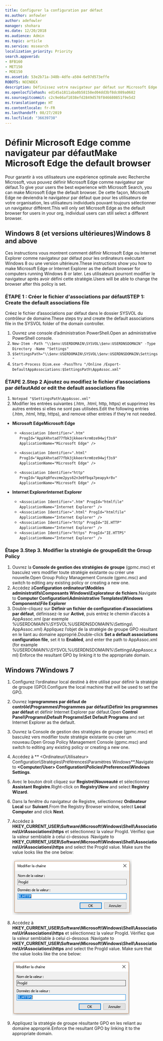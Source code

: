 ```yaml
---
title: Configurer la configuration par défaut
ms.author: anfowler
author: adefowler
manager: shohara
ms.date: 12/20/2018
ms.audience: Admin
ms.topic: article
ms.service: mssearch
localization_priority: Priority
search.appverid:
- BFB160
- MET150
- MOE150
ms.assetid: 53e2b71a-348b-4dfe-a504-6e97d573effe
ROBOTS: NOINDEX
description: Définissez votre navigateur par défaut sur Microsoft Edge ou Internet Explorer pour les utilisateurs de Recherche Microsoft.
ms.openlocfilehash: ed145a1811aba0b58158ed04dd3bf8dc089a0682
ms.sourcegitcommit: c2c9e66af1038efd2849d578f846680851f9e5d2
ms.translationtype: HT
ms.contentlocale: fr-FR
ms.lasthandoff: 08/27/2019
ms.locfileid: "36639738"
---
```

# <a name="make-microsoft-edge-the-default-browser"></a><span data-ttu-id="d7f9e-103">Définir Microsoft Edge comme navigateur par défaut</span><span class="sxs-lookup"><span data-stu-id="d7f9e-103">Make Microsoft Edge the default browser</span></span>
  
<span data-ttu-id="d7f9e-104">Pour garantir à vos utilisateurs une expérience optimale avec Recherche Microsoft, vous pouvez définir Microsoft Edge comme navigateur par défaut.</span><span class="sxs-lookup"><span data-stu-id="d7f9e-104">To give your users the best experience with Microsoft Search, you can make Microsoft Edge the default browser.</span></span> <span data-ttu-id="d7f9e-105">De cette façon, Microsoft Edge ne deviendra le navigateur par défaut que pour les utilisateurs de votre organisation, les utilisateurs individuels pouvant toujours sélectionner un navigateur différent.</span><span class="sxs-lookup"><span data-stu-id="d7f9e-105">This will only set Microsoft Edge as the default browser for users in your org, individual users can still select a different browser.</span></span>
  
  
## <a name="windows-8-and-later"></a><span data-ttu-id="d7f9e-106">Windows 8 (et versions ultérieures)</span><span class="sxs-lookup"><span data-stu-id="d7f9e-106">Windows 8 and above</span></span>

<span data-ttu-id="d7f9e-107">Ces instructions vous montrent comment définir Microsoft Edge ou Internet Explorer comme navigateur par défaut pour les ordinateurs exécutant Windows 8 ou une version ultérieure.</span><span class="sxs-lookup"><span data-stu-id="d7f9e-107">These instructions show you how to make Microsoft Edge or Internet Explorer as the default browser for computers running Windows 8 or later.</span></span> <span data-ttu-id="d7f9e-108">Les utilisateurs pourront modifier le navigateur après avoir défini cette stratégie.</span><span class="sxs-lookup"><span data-stu-id="d7f9e-108">Users will be able to change the browser after this policy is set.</span></span>
  
### <a name="step-1-create-the-default-associations-file"></a><span data-ttu-id="d7f9e-109">ÉTAPE 1 : Créer le fichier d'associations par défaut</span><span class="sxs-lookup"><span data-stu-id="d7f9e-109">STEP 1: Create the default associations file</span></span>
<span data-ttu-id="d7f9e-110">Créez le fichier d’associations par défaut dans le dossier SYSVOL du contrôleur de domaine.</span><span class="sxs-lookup"><span data-stu-id="d7f9e-110">These steps try and create the default associations file in the SYSVOL folder of the domain controller.</span></span>

1. <span data-ttu-id="d7f9e-111">Ouvrez une console d’administration PowerShell.</span><span class="sxs-lookup"><span data-stu-id="d7f9e-111">Open an administrative PowerShell console.</span></span>
1. `New-Item -Path "\\$env:USERDOMAIN\SYSVOL\$env:USERDNSDOMAIN" -Type Directory -Name "Settings"`
1. `$SettingsPath="\\$env:USERDOMAIN\SYSVOL\$env:USERDNSDOMAIN\Settings"`
1. `Start-Process Dism.exe -PassThru "/Online /Export-DefaultAppAssociations:$SettingsPath\AppAssoc.xml"`
    
  
### <a name="step-2-add-or-edit-the-default-associations-file"></a><span data-ttu-id="d7f9e-112">ÉTAPE 2.</span><span class="sxs-lookup"><span data-stu-id="d7f9e-112">Step 2</span></span> <span data-ttu-id="d7f9e-113">Ajoutez ou modifiez le fichier d’associations par défaut</span><span class="sxs-lookup"><span data-stu-id="d7f9e-113">Add or edit the default associations file</span></span>

1. `Notepad "$SettingsPath\AppAssoc.xml"`
1. <span data-ttu-id="d7f9e-114">Modifier les entrées suivantes (.htm, .html, http, https) et supprimez les autres entrées si elles ne sont pas utilisées.</span><span class="sxs-lookup"><span data-stu-id="d7f9e-114">Edit the following entries (.htm, .html, http, https), and remove other entries if they're not needed.</span></span>
  - <span data-ttu-id="d7f9e-115">**Microsoft Edge**</span><span class="sxs-lookup"><span data-stu-id="d7f9e-115">**Microsoft Edge**</span></span>
    - `<Association Identifier=".htm" ProgId="AppX4hxtad77fbk3jkkeerkrm0ze94wjf3s9" ApplicationName="Microsoft Edge" />`
              
    - `<Association Identifier=".html" ProgId="AppX4hxtad77fbk3jkkeerkrm0ze94wjf3s9" ApplicationName="Microsoft Edge" />`
    - `<Association Identifier="http" ProgId="AppXq0fevzme2pys62n3e0fbqa7peapykr8v" ApplicationName="Microsoft Edge" />`
    
  - <span data-ttu-id="d7f9e-116">**Internet Explorer**</span><span class="sxs-lookup"><span data-stu-id="d7f9e-116">**Internet Explorer**</span></span>
    
    - `<Association Identifier=".htm" ProgId="htmlfile" ApplicationName="Internet Explorer" />`        
    - `<Association Identifier=".html" ProgId="htmlfile" ApplicationName="Internet Explorer" />`
    - `<Association Identifier="http" ProgId="IE.HTTP" ApplicationName="Internet Explorer" />`
    - `<Association Identifier="https" ProgId="IE.HTTPS" ApplicationName="Internet Explorer" />`

### <a name="step-3-edit-the-group-policy"></a><span data-ttu-id="d7f9e-117">Étape 3.</span><span class="sxs-lookup"><span data-stu-id="d7f9e-117">Step 3.</span></span> <span data-ttu-id="d7f9e-118">Modifier la stratégie de groupe</span><span class="sxs-lookup"><span data-stu-id="d7f9e-118">Edit the Group Policy</span></span>

1. <span data-ttu-id="d7f9e-119">Ouvrez la **Console de gestion des stratégies de groupe** (gpmc.msc) et basculez vers modifier toute stratégie existante ou créer une nouvelle.</span><span class="sxs-lookup"><span data-stu-id="d7f9e-119">Open Group Policy Management Console (gpmc.msc) and switch to editing any existing policy or creating a new one.</span></span>
1. <span data-ttu-id="d7f9e-120">Accédez à**Configuration ordinateur\Modèles administratifs\Composants Windows\Explorateur de fichiers**.</span><span class="sxs-lookup"><span data-stu-id="d7f9e-120">Navigate to **Computer Configuration\Administrative Templates\Windows Components\File Explorer**</span></span>
1. <span data-ttu-id="d7f9e-121">Double-cliquez sur **Définir un fichier de configuration d’associations par défaut**, définissez-le sur **Activé**, puis entrez le chemin d’accès à AppAssoc.xml (par exemple %USERDOMAIN%\SYSVOL\%USERDNSDOMAIN%\Settings\ AppAssoc.xml) Appliquez l’objet de la stratégie de groupe GPO résultant en le liant au domaine approprié.</span><span class="sxs-lookup"><span data-stu-id="d7f9e-121">Double-click **Set a default associations configuration file**, set it to **Enabled**, and enter the path to AppAssoc.xml (for example %USERDOMAIN%\SYSVOL\%USERDNSDOMAIN%\Settings\AppAssoc.xml) Enforce the resultant GPO by linking it to the appropriate domain.</span></span>

  
## <a name="windows-7"></a><span data-ttu-id="d7f9e-122">Windows 7</span><span class="sxs-lookup"><span data-stu-id="d7f9e-122">Windows 7</span></span>

1. <span data-ttu-id="d7f9e-123">Configurez l’ordinateur local destiné à être utilisé pour définir la stratégie de groupe (GPO).</span><span class="sxs-lookup"><span data-stu-id="d7f9e-123">Configure the local machine that will be used to set the GPO.</span></span>
    
1. <span data-ttu-id="d7f9e-124">Ouvrez le**programmes par défaut de contrôle\Programmes\Programmes par défaut\Définir les programmes par défaut** et définir Internet Explorer par défaut.</span><span class="sxs-lookup"><span data-stu-id="d7f9e-124">Open **Control Panel\Programs\Default Programs\Set Default Programs** and set Internet Explorer as the default.</span></span> 
    
2. <span data-ttu-id="d7f9e-125">Ouvrez la Console de gestion des stratégies de groupe (gpmc.msc) et basculez vers modifier toute stratégie existante ou créer un nouveau.</span><span class="sxs-lookup"><span data-stu-id="d7f9e-125">Open Group Policy Management Console (gpmc.msc) and switch to editing any existing policy or creating a new one.</span></span>
    
1. <span data-ttu-id="d7f9e-126">Accédez à \*\* \<Ordinateur/Utilisateur\> Configuration\Stratégies\Préférences\Paramètres Windows\*\*.</span><span class="sxs-lookup"><span data-stu-id="d7f9e-126">Navigate to **\<Computer/User\> Configuration\Policies\Preferences\Windows Settings**.</span></span>
    
2. <span data-ttu-id="d7f9e-127">Avec le bouton droit cliquez sur **Registre\Nouveauté** et sélectionnez **Assistant Registre**.</span><span class="sxs-lookup"><span data-stu-id="d7f9e-127">Right-click on **Registry\New** and select **Registry Wizard**.</span></span>
    
3. <span data-ttu-id="d7f9e-128">Dans la fenêtre du navigateur de Registre, sélectionnez **Ordinateur Local** sur **Suivant**.</span><span class="sxs-lookup"><span data-stu-id="d7f9e-128">From the Registry Browser window, select **Local Computer** and click **Next**.</span></span>
    
4. <span data-ttu-id="d7f9e-p105">Accédez à **HKEY_CURRENT_USER\Software\Microsoft\Windows\Shell\Associations\UrlAssociations\https** et sélectionnez la valeur ProgId. Vérifiez que la valeur semblable à celui ci-dessous :</span><span class="sxs-lookup"><span data-stu-id="d7f9e-p105">Navigate to **HKEY_CURRENT_USER\Software\Microsoft\Windows\Shell\Associations\UrlAssociations\https** and select the ProgId value. Make sure the value looks like the one below:</span></span> 
    
    ![Sélectionner une valeur dans la modification de la chaîne ProgID](media/f6173dcc-b898-4967-8c40-4b0fe411a92b.png)
  
5. <span data-ttu-id="d7f9e-p106">Accédez à **HKEY_CURRENT_USER\Software\Microsoft\Windows\Shell\Associations\UrlAssociations\https** et sélectionnez la valeur ProgId. Vérifiez que la valeur semblable à celui ci-dessous :</span><span class="sxs-lookup"><span data-stu-id="d7f9e-p106">Navigate to **HKEY_CURRENT_USER\Software\Microsoft\Windows\Shell\Associations\UrlAssociations\https** and select the ProgId value. Make sure that the value looks like the one below:</span></span> 
    
    ![Sélectionner une valeur dans la modification de la chaîne ProgID pour HTTPS](media/3519e13b-4fe7-4d15-946c-82fd50fc49bb.png)
  
3. <span data-ttu-id="d7f9e-135">Appliquez la stratégie de groupe résultante GPO en les reliant au domaine approprié.</span><span class="sxs-lookup"><span data-stu-id="d7f9e-135">Enforce the resultant GPO by linking it to the appropriate domain.</span></span>
    
